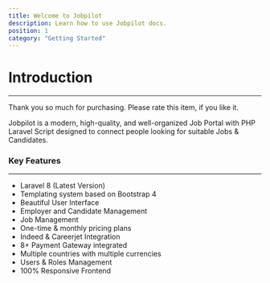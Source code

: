 ```yaml
---
title: Welcome to Jobpilot
description: Learn how to use Jobpilot docs.
position: 1
category: "Getting Started"
---
```


# Introduction

---

Thank you so much for purchasing. Please rate this item, if you like it.

Jobpilot is a modern, high-quality, and well-organized Job Portal with PHP Laravel Script designed to connect people looking for suitable Jobs & Candidates.

### Key Features
---

- Laravel 8 (Latest Version)
- Templating system based on Bootstrap 4
- Beautiful User Interface
- Employer and Candidate Management
- Job Management
- One-time & monthly pricing plans
- Indeed & Careerjet Integration
- 8+ Payment Gateway integrated
- Multiple countries with multiple currencies
- Users & Roles Management
- 100% Responsive Frontend
